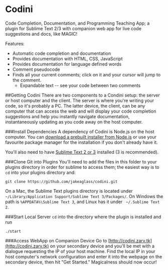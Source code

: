 Codini
======

Code Completion, Documentation, and Programming Teaching App; a plugin for Sublime Text 2/3 with companion web app for live code suggestions and docs, like MAGIC!

Features:
- Automatic code completion and documentation 
- Provides documentation with HTML, CSS, JavaScript
- Provides documentation for language defined words
- Comment pseudocode
- Finds all your current comments; click on it and your cursor will jump to the comment.
	- Expandable text -- see your code between two comments

##Getting Codini
There are two components to a Condini setup: the server or host computer and the client. The server is where you're writing your code, so it's probably a PC. The latter device, the client, can be any computer that can access the web and will display your code completion suggestions and help you instantly navigate documentation, instantaneously updating as you code away on the host computer.

###Install Dependencies
A dependency of Codini is Node.js on the host computer. You can [download a prebuilt installer from Node.js](http://nodejs.org/download/) or use your favourite package manager for the installation if you don't already have it.

You'll also need to have [Sublime Text 2 or 3](http://www.sublimetext.com/) installed (3 is recommended). 

###Clone Git into Plugins
You'll need to add the files in this folder to your plugins directory in order for sublime to access them; the easiest way is to `cd` into your plugins directory and:

`git clone https://github.com/jakeaglass/codini.git`

On a Mac, the Sublime Text plugins directory is located under `~/Library/Application Support/Sublime Text 3/Packages/`. On Windows the path is `%APPDATA%\Sublime Text 3`, and Linux has it under ` ~/.Sublime Text 2`. 

###Start Local Server
`cd` into the directory where the plugin is installed and run

`./start`

###Access WebApp on Companion Device
Go to [http://codini.zarv.tk](http://codini.zarv.tk) on your secondary device and you'll be met with a dialogue requesting the IP of your host machine. Find the local IP in your host computer's network configuration and enter it into the webpage on the secondary device, then hit "Get Started." Magicalness should now occur!
